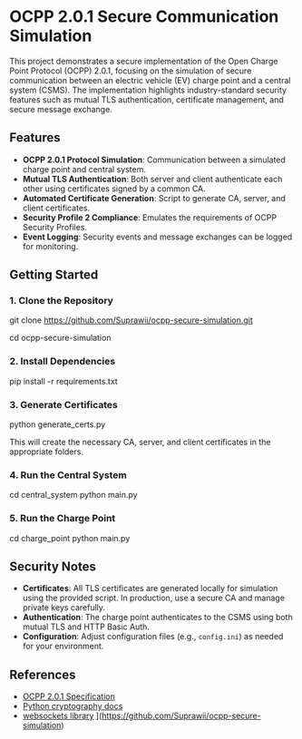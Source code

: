 # OCPP 2.0.1 Secure Communication Simulation

This project demonstrates a secure implementation of the Open Charge Point Protocol (OCPP) 2.0.1, focusing on the simulation of secure communication between an electric vehicle (EV) charge point and a central system (CSMS). The implementation highlights industry-standard security features such as mutual TLS authentication, certificate management, and secure message exchange.


## Features

- **OCPP 2.0.1 Protocol Simulation**: Communication between a simulated charge point and central system.
- **Mutual TLS Authentication**: Both server and client authenticate each other using certificates signed by a common CA.
- **Automated Certificate Generation**: Script to generate CA, server, and client certificates.
- **Security Profile 2 Compliance**: Emulates the requirements of OCPP Security Profiles.
- **Event Logging**: Security events and message exchanges can be logged for monitoring.



## Getting Started

### 1. Clone the Repository

git clone https://github.com/Suprawii/ocpp-secure-simulation.git

cd ocpp-secure-simulation

### 2. Install Dependencies

pip install -r requirements.txt

### 3. Generate Certificates

python generate_certs.py

This will create the necessary CA, server, and client certificates in the appropriate folders.

### 4. Run the Central System

cd central_system
python main.py

### 5. Run the Charge Point


cd charge_point
python main.py


## Security Notes

- **Certificates**: All TLS certificates are generated locally for simulation using the provided script. In production, use a secure CA and manage private keys carefully.
- **Authentication**: The charge point authenticates to the CSMS using both mutual TLS and HTTP Basic Auth.
- **Configuration**: Adjust configuration files (e.g., `config.ini`) as needed for your environment.


## References

- [OCPP 2.0.1 Specification](https://www.openchargealliance.org/protocols/ocpp-201/)
- [Python cryptography docs](https://cryptography.io/en/latest/)
- [websockets library](https://websockets.readthedocs.io/en/stable/)
](https://github.com/Suprawii/ocpp-secure-simulation)
